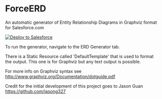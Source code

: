 ForceERD
========

An automatic generator of Entity Relationship Diagrams in Graphviz format for Salesforce.com

<a href="https://githubsfdeploy.herokuapp.com/app/githubdeploy/stevebuik/GraphVizForce" target="deploy">
  <img alt="Deploy to Salesforce"
       src="https://raw.githubusercontent.com/afawcett/githubsfdeploy/master/src/main/webapp/resources/img/deploy.png">
</a>

To run the generator, navigate to the ERD Generator tab.

There is a Static Resource called 'DefaultTemplate' that is used to format the output. This one is for Graphviz but any text output is possible.

For more info on Graphviz syntax see http://www.graphviz.org/Documentation/dotguide.pdf

Credit for the initial development of this project goes to Jason Guan https://github.com/jasong327
